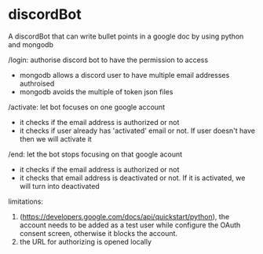 # discordBot
A discordBot that can write bullet points in a google doc by using python and mongodb

/login: authorise discord bot to have the permission to access
- mongodb allows a discord user to have multiple email addresses authroised
- mongodb avoids the multiple of token json files

/activate: let bot focuses on one google account
- it checks if the email address is authorized or not
- it checks if user already has 'activated' email or not. If user doesn't have then we will activate it

/end: let the bot stops focusing on that google acount
- it checks if the email address is authorized or not
- it checks that email address is deactivated or not. If it is activated, we will turn into deactivated

limitations: 
1) (https://developers.google.com/docs/api/quickstart/python), the account needs to be added as a test user while configure the OAuth consent screen, otherwise it blocks the account.
2) the URL for authorizing is opened locally
